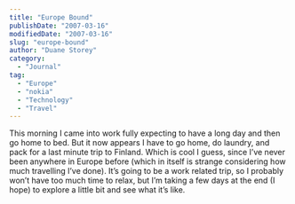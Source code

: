 ```yaml
---
title: "Europe Bound"
publishDate: "2007-03-16"
modifiedDate: "2007-03-16"
slug: "europe-bound"
author: "Duane Storey"
category:
  - "Journal"
tag:
  - "Europe"
  - "nokia"
  - "Technology"
  - "Travel"
---
```


This morning I came into work fully expecting to have a long day and then go home to bed. But it now appears I have to go home, do laundry, and pack for a last minute trip to Finland. Which is cool I guess, since I’ve never been anywhere in Europe before (which in itself is strange considering how much travelling I’ve done). It’s going to be a work related trip, so I probably won’t have too much time to relax, but I’m taking a few days at the end (I hope) to explore a little bit and see what it’s like.